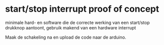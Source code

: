 # start/stop interrupt proof of concept
minimale hard- en software die de correcte werking van een start/stop drukknop aantoont, gebruik makend van een hardware interrupt  
    
Maak de schakeling na en upload de code naar de arduino.
